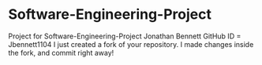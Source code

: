 # Software-Engineering-Project
Project for Software-Engineering-Project
Jonathan Bennett GitHub ID = Jbennett1104
I just created a fork of your repository. I made changes inside the fork, and commit right away!
